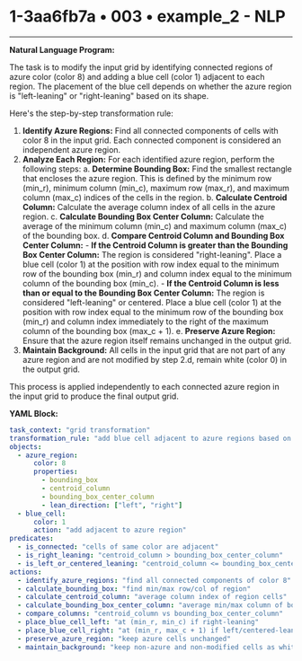 # 1-3aa6fb7a • 003 • example_2 - NLP

---
**Natural Language Program:**

The task is to modify the input grid by identifying connected regions of azure color (color 8) and adding a blue cell (color 1) adjacent to each region. The placement of the blue cell depends on whether the azure region is "left-leaning" or "right-leaning" based on its shape.

Here's the step-by-step transformation rule:

1.  **Identify Azure Regions:** Find all connected components of cells with color 8 in the input grid. Each connected component is considered an independent azure region.
2.  **Analyze Each Region:** For each identified azure region, perform the following steps:
    a. **Determine Bounding Box:** Find the smallest rectangle that encloses the azure region. This is defined by the minimum row (min\_r), minimum column (min\_c), maximum row (max\_r), and maximum column (max\_c) indices of the cells in the region.
    b. **Calculate Centroid Column:** Calculate the average column index of all cells in the azure region.
    c. **Calculate Bounding Box Center Column:** Calculate the average of the minimum column (min\_c) and maximum column (max\_c) of the bounding box.
    d. **Compare Centroid Column and Bounding Box Center Column:**
        - **If the Centroid Column is greater than the Bounding Box Center Column:** The region is considered "right-leaning". Place a blue cell (color 1) at the position with row index equal to the minimum row of the bounding box (min\_r) and column index equal to the minimum column of the bounding box (min\_c).
        - **If the Centroid Column is less than or equal to the Bounding Box Center Column:** The region is considered "left-leaning" or centered. Place a blue cell (color 1) at the position with row index equal to the minimum row of the bounding box (min\_r) and column index immediately to the right of the maximum column of the bounding box (max\_c + 1).
    e. **Preserve Azure Region:** Ensure that the azure region itself remains unchanged in the output grid.
3.  **Maintain Background:** All cells in the input grid that are not part of any azure region and are not modified by step 2.d, remain white (color 0) in the output grid.

This process is applied independently to each connected azure region in the input grid to produce the final output grid.

**YAML Block:**

```yaml
task_context: "grid transformation"
transformation_rule: "add blue cell adjacent to azure regions based on shape lean"
objects:
  - azure_region:
      color: 8
      properties:
        - bounding_box
        - centroid_column
        - bounding_box_center_column
        - lean_direction: ["left", "right"]
  - blue_cell:
      color: 1
      action: "add adjacent to azure region"
predicates:
  - is_connected: "cells of same color are adjacent"
  - is_right_leaning: "centroid_column > bounding_box_center_column"
  - is_left_or_centered_leaning: "centroid_column <= bounding_box_center_column"
actions:
  - identify_azure_regions: "find all connected components of color 8"
  - calculate_bounding_box: "find min/max row/col of region"
  - calculate_centroid_column: "average column index of region cells"
  - calculate_bounding_box_center_column: "average min/max column of bounding box"
  - compare_columns: "centroid_column vs bounding_box_center_column"
  - place_blue_cell_left: "at (min_r, min_c) if right-leaning"
  - place_blue_cell_right: "at (min_r, max_c + 1) if left/centered-leaning"
  - preserve_azure_region: "keep azure cells unchanged"
  - maintain_background: "keep non-azure and non-modified cells as white"
```
